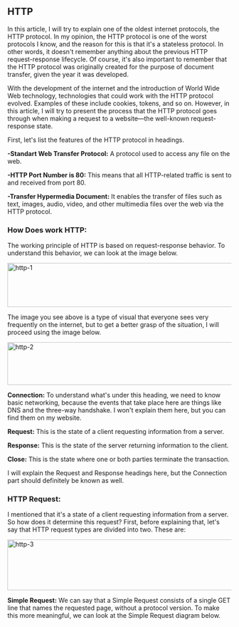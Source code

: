 ## HTTP ##

In this article, I will try to explain one of the oldest internet protocols, the HTTP protocol. In my opinion, the HTTP protocol is one of the worst protocols I know, and the reason for this is that it's a stateless protocol. In other words, it doesn't remember anything about the previous HTTP request-response lifecycle. Of course, it's also important to remember that the HTTP protocol was originally created for the purpose of document transfer, given the year it was developed.

With the development of the internet and the introduction of World Wide Web technology, technologies that could work with the HTTP protocol evolved. Examples of these include cookies, tokens, and so on. However, in this article, I will try to present the process that the HTTP protocol goes through when making a request to a website—the well-known request-response state.

First, let's list the features of the HTTP protocol in headings.

**-Standart Web Transfer Protocol:** A protocol used to access any file on the web.

**-HTTP Port Number is 80:** This means that all HTTP-related traffic is sent to and received from port 80.

**-Transfer Hypermedia Document:** It enables the transfer of files such as text, images, audio, video, and other multimedia files over the web via the HTTP protocol.

### How Does work HTTP: ###
The working principle of HTTP is based on request-response behavior. To understand this behavior, we can look at the image below.

<img width="640" height="99" alt="http-1" src="https://github.com/user-attachments/assets/af4eecf0-87f7-450c-87e0-5c6fa127a445" />

The image you see above is a type of visual that everyone sees very frequently on the internet, but to get a better grasp of the situation, I will proceed using the image below.

<img width="687" height="96" alt="http-2" src="https://github.com/user-attachments/assets/57e839e2-4258-44d6-be83-c989cca89e71" />

**Connection:** To understand what's under this heading, we need to know basic networking, because the events that take place here are things like DNS and the three-way handshake. I won't explain them here, but you can find them on my website.

**Request:** This is the state of a client requesting information from a server.

**Response:** This is the state of the server returning information to the client.

**Close:** This is the state where one or both parties terminate the transaction.

I will explain the Request and Response headings here, but the Connection part should definitely be known as well.

### HTTP Request: ###

I mentioned that it's a state of a client requesting information from a server. So how does it determine this request? First, before explaining that, let's say that HTTP request types are divided into two. These are:

<img width="563" height="114" alt="http-3" src="https://github.com/user-attachments/assets/05304ed3-ffd6-40ff-8b6f-0eec63d08fb7" />

**Simple Request:** We can say that a Simple Request consists of a single GET line that names the requested page, without a protocol version. To make this more meaningful, we can look at the Simple Request diagram below.






